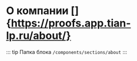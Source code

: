# О компании []{https://proofs.app.tian-lp.ru/about/}

::: tip Папка блока
`/components/sections/about`
:::
